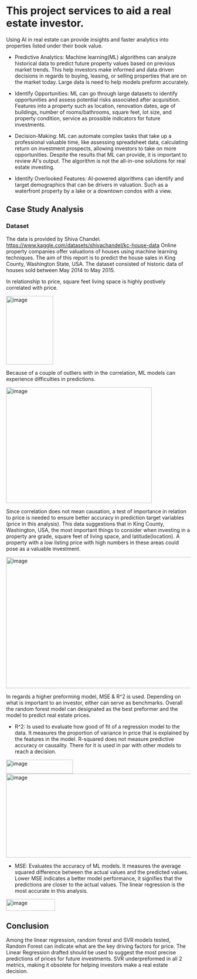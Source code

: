# This project services to aid a real estate investor. 
Using AI in real estate can provide insights and faster analytics into properties listed under their book value. 

- Predictive Analytics: Machine learning(ML) algorithms can analyze historical data to predict future property values based on previous market trends. This help investors make informed and data driven decisions in regards to buying, leasing, or selling properties that are on the market today. Large data is need to help  models preform accurately. 

- Identify Opportunities: ML can go through large datasets to identify opportunities and assess potential risks associated after acquisition. Features into a property such as location, renovation dates, age of buildings, number of rooms/bathrooms, square feet, lot size, and property condition, service as prossible indicators for future investments. 

- Decision-Making: ML can automate complex tasks that take up a professional valuable time, like assessing spreadsheet data, calculating return on investment prospects, allowing investors to take on more opportunities. Despite the results that ML can provide, it is important to review AI's output. The algorithm is not the all-in-one solutions for real estate investing.  

- Identify Overlooked Features: AI-powered algorithms can identify and target demographics that can be drivers in valuation. Such as a waterfront property by a lake or a downtown condos with a view. 

## Case Study Analysis
### Dataset
The data is provided by Shiva Chandel.
https://www.kaggle.com/datasets/shivachandel/kc-house-data
Online property companies offer valuations of houses using machine learning techniques. The aim of this report is to predict the house sales in King County, Washington State, USA. The dataset consisted of historic data of houses sold between May 2014 to May 2015.

In relationship to price, square feet living space is highly postively correlated with price.  

<img width="128" height="187" alt="image" src="https://github.com/user-attachments/assets/2203190e-15bf-4bb9-8b0b-b047e1f8ef3f" />

Because of a couple of outliers with in the correlation, ML models can experience difficulties in predictions.

<img width="397" height="316" alt="image" src="https://github.com/user-attachments/assets/b6f13d39-3daf-4a28-9854-ffab05de18ac" />

Since correlation does not mean causation, a test of importance in relation to price is needed to ensure better accuracy in prediction target variables (price in this analysis). This data suggestions that in King County, Washington, USA, the most important things to consider when investing in a property are grade, square feet of living space, and latitude(location). A property with a low listing price with high numbers in these areas could pose as a valuable investment.

<img width="637" height="358" alt="image" src="https://github.com/user-attachments/assets/eb5241fc-c36c-49d6-863e-ed45a166eb28" />

In regards a higher preforming model, MSE & R^2 is used. Depending on what is important to an investor, either can serve as benchmarks. Overall the random forest model can designated as the best preformer and the model to predict real estate prices. 

- R^2: Is used to evaluate how good of fit of a regression model to the data. It measures the proportion of variance in price that is explained by the features in the model. R-squared does not measure predictive accuracy or causality. There for it is used in par with other models to reach a decision. 

<img width="182" height="38" alt="image" src="https://github.com/user-attachments/assets/f0b9ca69-3abd-47d8-a41f-51361701abcb" />

<img width="599" height="229" alt="image" src="https://github.com/user-attachments/assets/841fe275-f99f-45a5-a73e-5ff865355f8d" />

- MSE: Evaluates the accuracy of ML models. It measures the average squared difference between the actual values and the predicted values. Lower MSE indicates a better model performance, it signifies that the predictions are closer to the actual values. The linear regression is the most accurate in this analysis.

<img width="133" height="32" alt="image" src="https://github.com/user-attachments/assets/e83befe6-ed02-4f70-a66b-ca43d450f7ff" />

## Conclusion
Among the linear regression, random forest and SVR models tested, Random Forest can indicate what are the key driving factors for price. The Linear Regression drafted should be used to suggest the most precise predictions of prices for future investments. SVR underpreformed in all 2 metrics, making it obsolete for helping investors make a real estate decision. 
